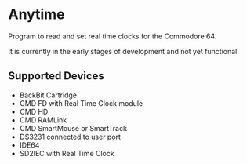 # Anytime
Program to read and set real time clocks for the Commodore 64.

It is currently in the early stages of development and not yet functional.

## Supported Devices

- BackBit Cartridge
- CMD FD with Real Time Clock module
- CMD HD
- CMD RAMLink
- CMD SmartMouse or SmartTrack
- DS3231 connected to user port
- IDE64
- SD2IEC with Real Time Clock
